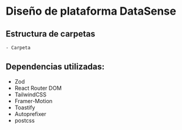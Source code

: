 # Diseño de plataforma DataSense

## Estructura de carpetas

```bash
- Carpeta

```

## Dependencias utilizadas:

- Zod
- React Router DOM
- TailwindCSS
- Framer-Motion
- Toastify
- Autoprefixer
- postcss